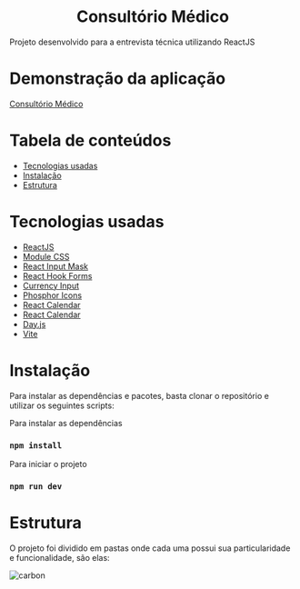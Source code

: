 <div align="center">
    <h1 align="center">Consultório Médico</h1>
</div>
<p>Projeto desenvolvido para a entrevista técnica utilizando ReactJS <p>
<h1>Demonstração da aplicação</h1>
<a href="https://consultorio-medico.netlify.app/">Consultório Médico </a>
<h1>Tabela de conteúdos</h1>

<ul>
    <li>
        <a href="#tecnologias">Tecnologias usadas</a>
    </li>
    <li>
        <a href="#instalacao">Instalação</a>
    </li>
    <li>
        <a href="#estrutura">Estrutura</a>
    </li>
    
</ul>
<h1 id="tecnologias">Tecnologias usadas</h1>

<ul>
    <li>
        <a href="https://github.com/facebook/react">ReactJS</a>
    </li>
    <li>
        <a href="https://github.com/css-modules/css-modules">Module CSS</a>
    </li>
    <li>
        <a href="https://github.com/sanniassin/react-input-mask">React Input Mask</a>
    </li>
    <li>
        <a href="https://react-hook-form.com/">React Hook Forms</a>
    </li>
    <li>
        <a href="https://www.npmjs.com/package/react-currency-masked-input">Currency Input</a>
    </li>
    <li>
        <a href="https://github.com/phosphor-icons/homepage">Phosphor Icons</a>
    </li>
    <li>
        <a href="https://github.com/wojtekmaj/react-calendar">React Calendar</a>
    </li>
    <li>
        <a href="https://www.radix-ui.com/docs/primitives/overview/getting-started">React Calendar</a>
    </li>
    <li>
        <a href="https://day.js.org/docs/en/parse/string-format">Day.js</a>
    </li>
    <li>
        <a href="https://vitejs.dev/">Vite</a>
    </li>
    
</ul>

<h1 id="instalacao">Instalação</h1>

<p>
    Para instalar as dependências e pacotes, basta clonar o
    repositório e utilizar os seguintes scripts:
</p>

<p>Para instalar as dependências</p>

### `npm install`

<p>Para iniciar o projeto</p>

### `npm run dev`

<h1 id="estrutura">Estrutura</h1>

<p>O projeto foi dividido em pastas onde cada uma possui sua particularidade e funcionalidade, são elas:</p>

![carbon](https://user-images.githubusercontent.com/45538100/217277890-bef8ec71-cfd3-4b45-80a1-73a0b53666c9.png)
